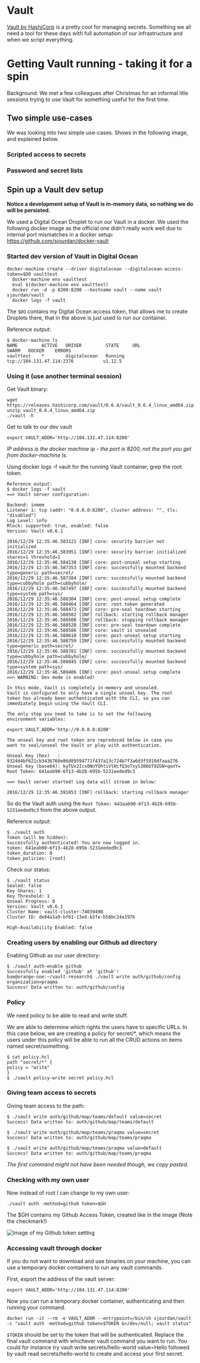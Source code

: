 # Vault

[Vault by HashiCorp](https://www.vaultproject.io/) is a pretty cool for managing secrets. Something we all need a tool for these days with full automation of our infrastructure and when we script everything.


# Getting Vault running - taking it for a spin

Background: We met a few colleagues after Christmas for an informal litle sessions trying to use Vault for something useful for the first time.

## Two simple use-cases

We was looking into two simple use-cases. Shows in the following image, and explained below.

### Scripted access to secrets



### Password and secret lists


## Spin up a Vault dev setup

**Notice a development setup of Vault is in-memory data, so nothing we do will be persisted.**

We used a Digital Ocean Droplet to run our Vault in a docker.
We used the following docker image as the official one didn't really work well due to internal port mismatches in a docker setup: https://github.com/sjourdan/docker-vault

### Started dev version of Vault in Digital Ocean

    docker-machine create --driver digitalocean --digitalocean-access-token=$DO vaulttest
      docker-machine env vaulttest
      eval $(docker-machine env vaulttest)
      docker run -d -p 8200:8200 --hostname vault --name vault sjourdan/vault
      docker logs -f vault

The `$DO` contains my Digital Ocean access token, that allows me to create Droplets there, that in the above is just used to run our container.

Reference output:

    $ docker-machine ls
    NAME         ACTIVE   DRIVER         STATE     URL                         SWARM   DOCKER    ERRORS
    vaulttest    *        digitalocean   Running   tcp://104.131.47.114:2376           v1.12.5

### Using it (use another terminal session)

Get Vault binary:

    wget https://releases.hashicorp.com/vault/0.6.4/vault_0.6.4_linux_amd64.zip
    unzip vault_0.6.4_linux_amd64.zip
    ./vault -h

Get to talk to our dev vault

    export VAULT_ADDR='http://104.131.47.114:8200'

_IP address is the docker machine ip - the port is 8200, not the port you get from docker-machine ls._

Using docker logs -f vault for the running Vault container, grep the root token.

    Reference output:
    $ docker logs -f vault
    ==> Vault server configuration:

    Backend: inmem
    Listener 1: tcp (addr: "0.0.0.0:8200", cluster address: "", tls: "disabled")
    Log Level: info
    Mlock: supported: true, enabled: false
    Version: Vault v0.6.1

    2016/12/29 12:35:46.583121 [INF] core: security barrier not initialized
    2016/12/29 12:35:46.583951 [INF] core: security barrier initialized shares=1 threshold=1
    2016/12/29 12:35:46.584138 [INF] core: post-unseal setup starting
    2016/12/29 12:35:46.587353 [INF] core: successfully mounted backend type=generic path=secret/
    2016/12/29 12:35:46.587384 [INF] core: successfully mounted backend type=cubbyhole path=cubbyhole/
    2016/12/29 12:35:46.587497 [INF] core: successfully mounted backend type=system path=sys/
    2016/12/29 12:35:46.588304 [INF] core: post-unseal setup complete
    2016/12/29 12:35:46.588464 [INF] core: root token generated
    2016/12/29 12:35:46.588473 [INF] core: pre-seal teardown starting
    2016/12/29 12:35:46.588502 [INF] rollback: starting rollback manager
    2016/12/29 12:35:46.588508 [INF] rollback: stopping rollback manager
    2016/12/29 12:35:46.588528 [INF] core: pre-seal teardown complete
    2016/12/29 12:35:46.588586 [INF] core: vault is unsealed
    2016/12/29 12:35:46.588610 [INF] core: post-unseal setup starting
    2016/12/29 12:35:46.588759 [INF] core: successfully mounted backend type=generic path=secret/
    2016/12/29 12:35:46.588781 [INF] core: successfully mounted backend type=cubbyhole path=cubbyhole/
    2016/12/29 12:35:46.588845 [INF] core: successfully mounted backend type=system path=sys/
    2016/12/29 12:35:46.589406 [INF] core: post-unseal setup complete
    ==> WARNING: Dev mode is enabled!

    In this mode, Vault is completely in-memory and unsealed.
    Vault is configured to only have a single unseal key. The root
    token has already been authenticated with the CLI, so you can
    immediately begin using the Vault CLI.

    The only step you need to take is to set the following
    environment variables:

    export VAULT_ADDR='http://0.0.0.0:8200'

    The unseal key and root token are reproduced below in case you
    want to seal/unseal the Vault or play with authentication.

    Unseal Key (hex)   : 9324d4bf621cb3436760e86d89594771f437a13c724b7f3a6d3f5918dfaaa276
    Unseal Key (base64): kyTUv2Ics0NnYOhtiVlHcfQ3oTxyS386bT9ZGN+qonY=
    Root Token: 641eab90-6f13-4b28-695b-5231eeded9c3

    ==> Vault server started! Log data will stream in below:

    2016/12/29 12:35:46.591853 [INF] rollback: starting rollback manager

So do the Vault auth using the `Root Token: 641eab90-6f13-4b28-695b-5231eeded9c3` from the above output.

Reference output:

    $ ./vault auth
    Token (will be hidden):
    Successfully authenticated! You are now logged in.
    token: 641eab90-6f13-4b28-695b-5231eeded9c3
    token_duration: 0
    token_policies: [root]

Check our status:

    $ ./vault status
    Sealed: false
    Key Shares: 1
    Key Threshold: 1
    Unseal Progress: 0
    Version: Vault v0.6.1
    Cluster Name: vault-cluster-74039490
    Cluster ID: de84a1a9-bf61-13ed-b2fe-b58bc24a197b

    High-Availability Enabled: false

### Creating users by enabling our Github ad directory

Enabling Github as our user directory:

    $ ./vault auth-enable github
    Successfully enabled 'github' at 'github'!
    bue@orange-one:~/vault-research$ ./vault write auth/github/config organization=praqma
    Success! Data written to: auth/github/config

### Policy

We need policy to be able to read and write stuff.

We are able to determine which rights the users have to specific URLs. In this case below, we are creating a policy for secret/*,  which means the users under this policy will be able to run all the CRUD actions on items named secret/something.

    $ cat policy.hcl
    path "secret/*" {
    policy = "write"
    }
    $ ./vault policy-write secret policy.hcl

### Giving team access to secrets

Giving team access to the path:

    $ ./vault write auth/github/map/teams/default value=secret
    Success! Data written to: auth/github/map/teams/default

    $ ./vault write auth/github/map/teams/praqma value=secret
    Success! Data written to: auth/github/map/teams/praqma

    $ ./vault write auth/github/map/teams/praqma value=default
    Success! Data written to: auth/github/map/teams/praqma

_The first command might not have been needed though, we copy pasted._


### Checking with my own user

Now instead of root I can change to my own user:

    ./vault auth -method=github token=$GH

The $GH contains my Github Access Token, created like in the image (Note the checkmark!)

![Image of my Github token setting](images/github-token-settings.png)


### Accessing vault through docker

If you do not want to download and use binaries on your machine, you can use a temporary docker containers to run any vault commands.

First, export the address of the vault server:

    export VAULT_ADDR='http://104.131.47.114:8200'

Now you can run a temporary docker container, authenticating and then running your command.

    docker run -it --rm -e VAULT_ADDR --entrypoint=/bin/sh sjourdan/vault -c "vault auth -method=github token=$TOKEN &>/dev/null; vault status"

`$TOKEN` should be set to the token that will be authenticated. Replace the final vault command with whichever vault command you want to run.
You could for instance try vault write secrets/hello-world value=Hello followed by vault read secrets/hello-world to create and access your first secret.
